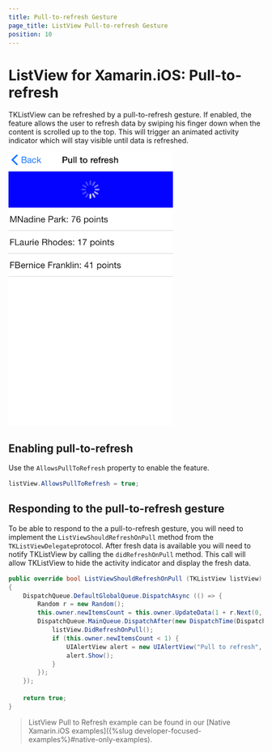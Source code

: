 ```yaml
---
title: Pull-to-refresh Gesture
page_title: ListView Pull-to-refresh Gesture
position: 10
---
```


# ListView for Xamarin.iOS: Pull-to-refresh

TKListView can be refreshed by a pull-to-refresh gesture. If enabled, the feature allows the user to refresh data by swiping his finger down when the content is scrolled up to the top. This will trigger an animated activity indicator which will stay visible until data is refreshed.

<img src="../images/listview-pull-to-refresh001.png" />

## Enabling pull-to-refresh

Use the <code>AllowsPullToRefresh</code> property to enable the feature.

```C#
listView.AllowsPullToRefresh = true;
```

## Responding to the pull-to-refresh gesture

To be able to respond to the a pull-to-refresh gesture, you will need to implement the <code>ListViewShouldRefreshOnPull</code> method from the <code>TKListViewDelegate</code>protocol. After fresh data is available you will need to notify TKListView by calling the <code>didRefreshOnPull</code> method. This call will allow TKListView to hide the activity indicator and display the fresh data. 

```C#
public override bool ListViewShouldRefreshOnPull (TKListView listView)
{
    DispatchQueue.DefaultGlobalQueue.DispatchAsync (() => {
        Random r = new Random();
        this.owner.newItemsCount = this.owner.UpdateData(1 + r.Next(0, 4));
        DispatchQueue.MainQueue.DispatchAfter(new DispatchTime(DispatchTime.Now, 2 * 500000000), () => {
            listView.DidRefreshOnPull();
            if (this.owner.newItemsCount < 1) {
                UIAlertView alert = new UIAlertView("Pull to refresh", "No more data available!",null,"Close",null);
                alert.Show();
            }
        });
    });

    return true;
}
```

> ListView Pull to Refresh example can be found in our [Native Xamarin.iOS examples]({%slug developer-focused-examples%}#native-only-examples).